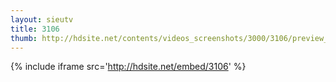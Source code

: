 ```yaml
---
layout: sieutv
title: 3106
thumb: http://hdsite.net/contents/videos_screenshots/3000/3106/preview_360p.mp4.jpg
---
```

{% include iframe src='http://hdsite.net/embed/3106' %}
 
